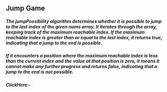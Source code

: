 ## Jump Game

##### The jumpPossibility algorithm determines whether it is possible to jump to the last index of the given nums array. It iterates through the array, keeping track of the maximum reachable index. If the maximum reachable index is greater than or equal to the last index, it returns true, indicating that a jump to the end is possible.

##### If it encounters a position where the maximum reachable index is less than the current index and the value at that position is zero, it means it cannot make any further progress and returns false, indicating that a jump to the end is not possible.
##### ClickHere:-